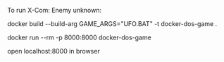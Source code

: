 To run X-Com: Enemy unknown:

docker build --build-arg GAME_ARGS=\"UFO.BAT\" -t docker-dos-game .

docker run  --rm -p 8000:8000 docker-dos-game

open localhost:8000 in browser